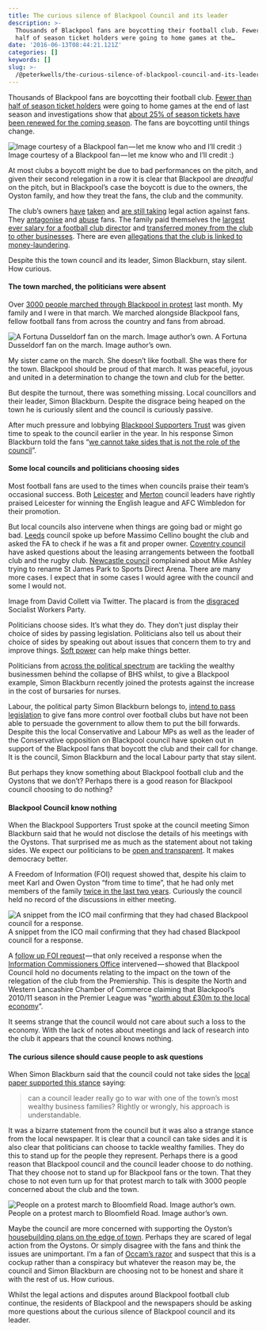 ```yaml
---
title: The curious silence of Blackpool Council and its leader
description: >-
  Thousands of Blackpool fans are boycotting their football club. Fewer than
  half of season ticket holders were going to home games at the…
date: '2016-06-13T08:44:21.121Z'
categories: []
keywords: []
slug: >-
  /@peterkwells/the-curious-silence-of-blackpool-council-and-its-leader-c1b9be675fde
---
```


Thousands of Blackpool fans are boycotting their football club. [Fewer than half of season ticket holders](https://medium.com/@peterkwells/football-attendance-figures-are-inaccurate-and-don-t-tell-the-whole-story-b4e3f4859648#.8nh0hfaae) were going to home games at the end of last season and investigations show that [about 25% of season tickets have been renewed for the coming season](http://fansonline.net/blackpool/mb/view.php?id=2447984). The fans are boycotting until things change.

![Image courtesy of a Blackpool fan — let me know who and I’ll credit :)](https://cdn-images-1.medium.com/max/600/1*PUvpQwkh6gNWmrYymXMJcg.png)
Image courtesy of a Blackpool fan — let me know who and I’ll credit :)

At most clubs a boycott might be due to bad performances on the pitch, and given their second relegation in a row it is clear that Blackpool are _dreadful_ on the pitch, but in Blackpool’s case the boycott is due to the owners, the Oyston family, and how they treat the fans, the club and the community.

The club’s owners [have](http://www.theguardian.com/football/2015/apr/17/blackpool-fan-20000-oystons-threaten-court-online-post) [taken](http://www.bbc.co.uk/news/uk-england-lancashire-31451475) and [are still taking](http://www.blackpoolgazette.co.uk/news/pool-stop-short-of-apologising-for-blunder-1-7924357) legal action against fans. They [antagonise](http://www.nytimes.com/2015/05/03/sports/soccer/as-blackpool-fcs-failures-grow-so-does-fans-displeasure.html?_r=1) and [abuse](http://www.dailymail.co.uk/news/article-2882494/Fury-Blackpool-FC-chairman-calls-father-three-supporter-retard-foul-mouthed-texts.html) fans. The family paid themselves the [largest ever salary for a football club director](http://www.dailymail.co.uk/sport/football/article-2109838/Owen-Oyston-paid-11m-Blackpool-relegated-Nick-Harris.html) and [transferred money from the club to other businesses](http://www.dailymail.co.uk/sport/football/article-3030302/How-Blackpool-laughing-stock-sorry-story-Oyston-mess.html). There are even [allegations that the club is linked to money-laundering](http://www.bbc.co.uk/news/uk-england-manchester-36170299).

Despite this the town council and its leader, Simon Blackburn, stay silent. How curious.

#### The town marched, the politicians were absent

Over [3000 people marched through Blackpool in protest](http://www.fleetwoodtoday.co.uk/news/local/thousands-join-march-in-protest-at-pool-owners-1-7887869) last month. My family and I were in that march. We marched alongside Blackpool fans, fellow football fans from across the country and fans from abroad.

![A Fortuna Dusseldorf fan on the march. Image author’s own.](https://cdn-images-1.medium.com/max/600/1*QaznIeJmiZg9iAGGo6hu8A.jpeg)
A Fortuna Dusseldorf fan on the march. Image author’s own.

My sister came on the march. She doesn’t like football. She was there for the town. Blackpool should be proud of that march. It was peaceful, joyous and united in a determination to change the town and club for the better.

But despite the turnout, there was something missing. Local councillors and their leader, Simon Blackburn. Despite the disgrace being heaped on the town he is curiously silent and the council is curiously passive.

After much pressure and lobbying [Blackpool Supporters Trust](http://www.blackpoolsupporterstrust.org) was given time to speak to the council earlier in the year. In his response Simon Blackburn told the fans “[we cannot take sides that is not the role of the council](http://www.blackpoolgazette.co.uk/news/local/town-hall-response-to-blackpool-fans-plea-1-7687567)”.

#### Some local councils and politicians choosing sides

Most football fans are used to the times when councils praise their team’s occasional success. Both [Leicester](https://www.leicester.gov.uk/news/news-features/huge-crowds-line-streets-to-celebrate-leicester-city-title-win/) and [Merton](https://news.merton.gov.uk/2016/06/03/afc-wimbledon-is-pride-of-merton/) council leaders have rightly praised Leicester for winning the English league and AFC Wimbledon for their promotion.

But local councils also intervene when things are going bad or might go bad. [Leeds](http://www.telegraph.co.uk/sport/football/teams/leeds-united/10616994/Leeds-council-leader-joins-controversy-surrounding-Massimo-Cellinos-proposed-takeover-of-Leeds-United.html) council spoke up before Massimo Cellino bought the club and asked the FA to check if he was a fit and proper owner. [Coventry council](http://www.coventrytelegraph.net/news/council-official-says-attempt-block-11353953) have asked questions about the leasing arrangements between the football club and the rugby club. [Newcastle council](http://www.dailymail.co.uk/sport/football/article-2124945/Mike-Ashley-blasted-Newcastle-City-Council-Sports-Direct-Arena.html) complained about Mike Ashley trying to rename St James Park to Sports Direct Arena. There are many more cases. I expect that in some cases I would agree with the council and some I would not.

Image from David Collett via Twitter. The placard is from the [disgraced](https://en.wikipedia.org/wiki/History_of_the_Socialist_Workers_Party_%28Britain%29#Internal_crisis_in_2013-14_over_allegations_of_rape) Socialist Workers Party.

Politicians choose sides. It’s what they do. They don’t just display their choice of sides by passing legislation. Politicians also tell us about their choice of sides by speaking out about issues that concern them to try and improve things. [Soft power](https://en.wikipedia.org/wiki/Soft_power) can help make things better.

Politicians from [across the political spectrum](http://www.ft.com/cms/s/0/14d424f8-2fbf-11e6-bda0-04585c31b153.html#axzz4BPJGM3GA) are tackling the wealthy businessmen behind the collapse of BHS whilst, to give a Blackpool example, Simon Blackburn recently joined the protests against the increase in the cost of bursaries for nurses.

Labour, the political party Simon Blackburn belongs to, [intend to pass legislation](https://www.theguardian.com/football/2014/oct/17/labour-board-membership-minority-stakes-supporters) to give fans more control over football clubs but have not been able to persuade the government to allow them to put the bill forwards. Despite this the local Conservative and Labour MPs as well as the leader of the Conservative opposition on Blackpool council have spoken out in support of the Blackpool fans that boycott the club and their call for change. It is the council, Simon Blackburn and the local Labour party that stay silent.

But perhaps they know something about Blackpool football club and the Oystons that we don’t? Perhaps there is a good reason for Blackpool council choosing to do nothing?

#### Blackpool Council know nothing

When the Blackpool Supporters Trust spoke at the council meeting Simon Blackburn said that he would not disclose the details of his meetings with the Oystons. That surprised me as much as the statement about not taking sides. We expect our politicians to be [open and transparent](https://medium.com/@peterkwells/sepp-blatter-liverpool-blackpool-and-open-government-2042a22a92e6#.ah2tapher). It makes democracy better.

A Freedom of Information (FOI) request showed that, despite his claim to meet Karl and Owen Oyston “from time to time”, that he had only met members of the family [twice in the last two years](https://www.whatdotheyknow.com/request/meetings_with_the_oyston_family#incoming-773799). Curiously the council held no record of the discussions in either meeting.

![A snippet from the ICO mail confirming that they had chased Blackpool council for a response.](https://cdn-images-1.medium.com/max/600/1*7sssq8Y-QqjrgcFiviMICg.png)
A snippet from the ICO mail confirming that they had chased Blackpool council for a response.

A [follow up FOI request](https://www.whatdotheyknow.com/request/impact_of_blackpool_football_clu#incoming-809308) — that only received a response when the [Information Commissioners Office](https://ico.org.uk/concerns/getting/y/other/y/noresponse/more/y) intervened — showed that Blackpool Council hold no documents relating to the impact on the town of the relegation of the club from the Premiership. This is despite the North and Western Lancashire Chamber of Commerce claiming that Blackpool’s 2010/11 season in the Premier League was “[worth about £30m to the local economy](http://nottsowl.co.uk/articles/the-city-of-leicester-must-capitalise-on-the-success-of-the-europe-bound-foxes)”.

It seems strange that the council would not care about such a loss to the economy. With the lack of notes about meetings and lack of research into the club it appears that the council knows nothing.

#### The curious silence should cause people to ask questions

When Simon Blackburn said that the council could not take sides the [local paper supported this stance](http://www.blackpoolgazette.co.uk/sport/blackpool-fc/pool-latest/will-watt-a-truce-i-d-much-rather-see-change-1-7702393#ixzz3zhYtdbYW) saying:

> can a council leader really go to war with one of the town’s most wealthy business families? Rightly or wrongly, his approach is understandable.

It was a bizarre statement from the council but it was also a strange stance from the local newspaper. It is clear that a council can take sides and it is also clear that politicians can choose to tackle wealthy families. They do this to stand up for the people they represent. Perhaps there is a good reason that Blackpool council and the council leader choose to do nothing. That they choose not to stand up for Blackpool fans or the town. That they chose to not even turn up for that protest march to talk with 3000 people concerned about the club and the town.

![People on a protest march to Bloomfield Road. Image author’s own.](https://cdn-images-1.medium.com/max/600/1*Z6lyj_L98Qbnrd0qtvH_5g.jpeg)
People on a protest march to Bloomfield Road. Image author’s own.

Maybe the council are more concerned with supporting the Oyston’s [housebuilding plans on the edge of town](http://www.blackpoolgazette.co.uk/news/new-town-plans-set-for-thumbs-up-1-7489486). Perhaps they are scared of legal action from the Oystons. Or simply disagree with the fans and think the issues are unimportant. I’m a fan of [Occam’s razor](https://simple.wikipedia.org/wiki/Occam%27s_razor) and suspect that this is a cockup rather than a conspiracy but whatever the reason may be, the council and Simon Blackburn are choosing not to be honest and share it with the rest of us. How curious.

Whilst the legal actions and disputes around Blackpool football club continue, the residents of Blackpool and the newspapers should be asking more questions about the curious silence of Blackpool council and its leader.